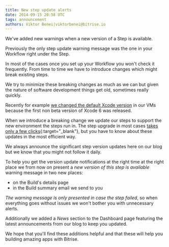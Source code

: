 ```yaml
---
title: New step update alerts
date: 2014-09-15 20:58 UTC
tags: announcement
authors: Viktor Benei|viktorbenei@bitrise.io
---
```


We've added new warnings when a new version of a Step is available.

Previously the only step update warning message was the one in your Workflow
right under the Step.

In most of the cases once you set up your Workflow you won't check it frequently.
From time to time we have to introduce changes which might break existing steps.

We try to minimize these breaking changes as much as we can but given
the nature of software development things get old, sometimes really quickly.

Recently for example [we changed the default Xcode version](/2014/09/15/new-box-with-xcode-6.html)
in our VMs because the first non beta version of Xcode 6 was released.

When we introduce a breaking change we update our steps to support the new
environment the steps run in. The step upgrade in most cases [takes only a few clicks](http://devcenter.bitrise.io/docs/step-update.html){:target="_blank"},
but you have to know about these updates in the most efficient way.

We always announce the significant step version updates here on our blog
but we know that you might not follow it daily.

To help you get the version update notifications at the right time at the right place
we from now on present a *new version of this step is available* warning
message in two new places:

* on the Build's details page
* in the Build summary email we send to you

*The warning message is only presented in case the step failed*, so
when everything goes without issues we won't bother you with unnecessary
alerts.

Additionally we added a *News* section to the Dashboard page
featuring the latest announcements from our blog to keep you updated.

We hope that you'll find these additions helpful and that these will help you
building amazing apps with Bitrise.
